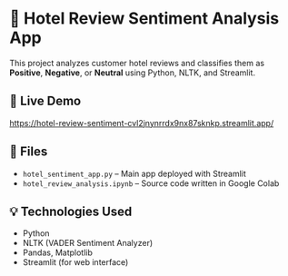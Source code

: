 # 🏨 Hotel Review Sentiment Analysis App

This project analyzes customer hotel reviews and classifies them as **Positive**, **Negative**, or **Neutral** using Python, NLTK, and Streamlit.

## 🚀 Live Demo
https://hotel-review-sentiment-cvl2jnynrrdx9nx87sknkp.streamlit.app/

## 📁 Files
- `hotel_sentiment_app.py` – Main app deployed with Streamlit
- `hotel_review_analysis.ipynb` – Source code written in Google Colab

## 💡 Technologies Used
- Python
- NLTK (VADER Sentiment Analyzer)
- Pandas, Matplotlib
- Streamlit (for web interface)
